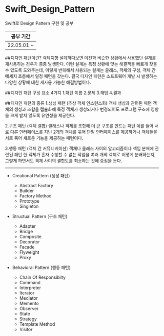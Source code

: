 # Swift_Design_Pattern
 Swift로 Design Pattern 구현 및 공부

공부 기간|
---|
22.05.01 ~ |

##디자인 패턴이란?
객체지향 설계하다보면 이전과 비슷한 상황에서 사용했던 설계를 재사용하는 경우가 종종 발생한다.
이런 설계는 특정 상황에 맞는 해결책을 빠르게 찾을 수 있도록 도와주는데, 이렇게 반복해서 사용되는 설계는 클래스, 객체의 구성, 객체 간 메세지 흐름에서 일정 패턴을 갖는다.
결국 디자인 패턴은 소프트웨어 개발 시 발생하는 다양한 상황에 대한 재사용 가능한 해결방법이다.

##디자인 패턴 구성 요소 4가지
1.패턴 이름
2.문제
3.해법
4.결과

##디자인 패턴의 종류
1.생성 패턴 (추상 객체 인스턴스화)
객체 생성과 관련된 패턴
객체의 생성과 조합을 캡슐화해 특정 객체가 생성되거나 변경되어도 프로그램 구조에 영향을 크게 받지 않도록 유연성을 제공한다.

2.구조 패턴 (객체 결합)
클래스나 객체를 조합해 더 큰 구조를 만드는 패턴
예를 들어 서로 다른 인터페이스를 지닌 2개의 객체를 묶어 단일 인터페이스를 제공하거나 객체들을 서로 묶어 새로운 기능을 제공하는 패턴이다.

3.행동 패턴 (객체 간 커뮤니케이션)
객체나 클래스 사이의 알고리즘이나 책임 분배에 관련된 패턴
한 객체가 혼자 수행할 수 없는 작업을 여러 개의 객체로 어떻게 분배하는지, 그렇게 하면서도 객체 사이의 결합도를 최소하는 것에 중점을 둔다.

------------
* Creational Pattern (생성 패턴)
    * Abstract Factory
    * Builder
    * Factory Method
    * Prototype
    * Singleton

* Structual Pattern (구조 패턴)
    * Adapter
    * Bridge
    * Composite
    * Decorator
    * Facade
    * Flyweight
    * Proxy

* Behavioral Pattern (행동 패턴)
    * Chain Of Responsibilty
    * Command
    * Interpreter
    * Iterator
    * Mediator
    * Memento
    * Observer
    * State
    * Strategy
    * Template Method
    * Visitor
